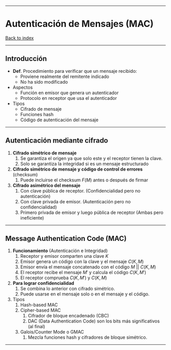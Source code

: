 
---
# Autenticación de Mensajes (MAC)

[Back to index](../README.md)

---

## Introducción
- **Def**. Procedimiento para verificar que un mensaje recibido:
	- Proviene realmente del remitente indicado
	- No ha sido modificado
- Aspectos
	- Función en emisor que genera un autenticador
	- Protocolo en receptor que usa el autenticador
- Tipos
	- Cifrado de mensaje
	- Funciones hash
	- Código de autenticación del mensaje
---
## Autenticación mediante cifrado
1. **Cifrado simétrico de mensaje**
	1. Se garantiza el origen ya que solo este y el receptor tienen la clave.
	2. Solo se garantiza la integridad si es un mensaje estructurado
2. **Cifrado simétrico de mensaje y código de control de errores** (checksum)
	1. Puede incluirse el checksum $F(M)$ antes o después de firmar
3. **Cifrado asimétrico del mensaje**
	1. Con clave pública de receptor. (Confidencialidad pero no autenticación)
	2. Con clave privada de emisor. (Autenticación pero no confidencialidad)
	3. Primero privada de emisor y luego pública de receptor (Ambas pero ineficiente)
---
## Message Authentication Code (MAC)
1. **Funcionamiento** (Autenticación e Integridad)
	1. Receptor y emisor comparten una clave $K$
	2. Emisor genera un código con la clave y el mensaje $C(K, M)$
	3. Emisor envía el mensaje concatenado con el código $M \:||\: C(K, M)$
	4. El receptor recibe el mensaje $M'$ y calcula el código $C(K, M')$
	5. El receptor comprueba $C(K, M')$ y $C(K, M)$
2. **Para lograr confidencialidad**
	1. Se combina lo anterior con cifrado simétrico.
	2. Puede usarse en el mensaje solo o en el mensaje y el código.
3. Tipos
	1. Hash-based MAC
	2. Cipher-based MAC
		1. Cifrador de bloque encadenado (CBC)
		2. DAC (Data Authentication Code) son los bits más significativos (al final)
	3. Galois/Counter Mode o GMAC
		1. Mezcla funciones hash y cifradores de bloque simétrico.
---
